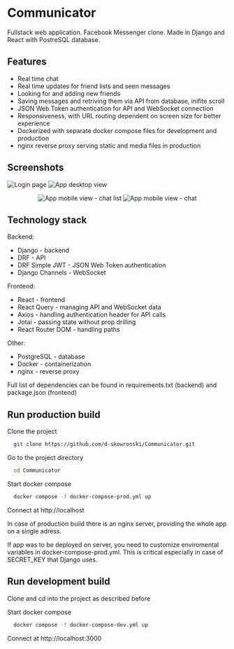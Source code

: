 
# Communicator

Fullstack web application. Facebook Messenger clone. Made in Django and React with PostreSQL database. 


## Features

- Real time chat
- Real time updates for friend lists and seen messages
- Looking for and adding new friends
- Saving messages and retriving them via API from database, inifite scroll
- JSON Web Token authentication for API and WebSocket connection
- Responsiveness, with URL routing dependent on screen size for better experience
- Dockerized with separate docker compose files for development and production
- nginx reverse proxy serving static and media files in production
## Screenshots

![Login page](readme_images/login_page.png)
![App desktop view](readme_images/desktop_view.png)
<p align="center">
  <img src="readme_images/mobile_view_1.png" alt="App mobile view - chat list" />
  <img src="readme_images/mobile_view_2.png" alt="App mobile view - chat" />
</p>

## Technology stack

Backend:
- Django - backend
- DRF - API 
- DRF Simple JWT - JSON Web Token authentication
- Django Channels - WebSocket

Frontend:
- React - frontend
- React Query - managing API and WebSocket data
- Axios - handling authentication header for API calls
- Jotai - passing state without prop drilling
- React Router DOM - handling paths

Other:
- PostgreSQL - database
- Docker - containerization
- nginx - reverse proxy

Full list of dependencies can be found in requirements.txt (backend) and package.json (frontend)
## Run production build

Clone the project

```bash
  git clone https://github.com/d-skowronski/Communicator.git
```

Go to the project directory

```bash
  cd Communicator
```

Start docker compose

```bash
  docker compose -f docker-compose-prod.yml up
```

Connect at http://localhost

In case of production build there is an nginx server, providing the whole app on a single adress. 

If app was to be deployed on server, you need to customize enviromental variables in docker-compose-prod.yml. This is critical especially in case of SECRET_KEY that Django uses. 


## Run development build

Clone and cd into the project as described before

Start docker compose

```bash
  docker compose -f docker-compose-dev.yml up
```

Connect at http://localhost:3000

